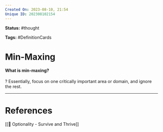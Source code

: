 ```yaml
---
Created On: 2023-08-10, 21:54
Unique ID: 202308102154
---
```

**Status:** #thought 

**Tags:**  #DefinitionCards 

# Min-Maxing

#### What is min-maxing? 
?
Essentially, focus on one critically important area or domain, and ignore the rest. 
<!--SR:!2024-03-14,128,250-->





---
# References
[[📗 Optionality - Survive and Thrive]]